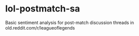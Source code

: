 # lol-postmatch-sa
Basic sentiment analysis for post-match discussion threads in old.reddit.com/r/leagueoflegends
